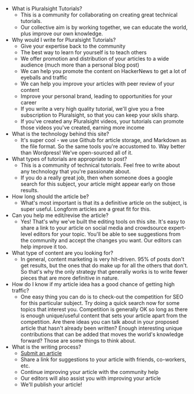- What is Pluralsight Tutorials?
    - This is a community for collaborating on creating great technical tutorials.
    - Our collective aim is by working together, we can educate the world, plus improve our own knowledge.
- Why would I write for Pluralsight Tutorials?
    - Give your expertise back to the community
    - The best way to learn for yourself is to teach others
    - We offer promotion and distribution of your articles to a wide audience (much more than a personal blog post)
    - We can help you promote the content on HackerNews to get a lot of eyeballs and traffic
    - We can help you improve your articles with peer review of your content
    - Improve your personal brand, leading to opportunities for your career
    - If you write a very high quality tutorial, we'll give you a free subscription to Pluralsight, so that you can keep your skils sharp.
    - If you've created any Pluralsight videos, your tutorials can promote those videos you've created, earning more income
- What is the technology behind this site?
    - It's super cool - we use Github for article storage, and Markdown as the file format.  So the same tools you're accustomed to.  Way better than Wordpress!  We've open-sourced all of it.
- What types of tutorials are appropriate to post?
    - This is a community of technical tutorials.  Feel free to write about any technology that you're passionate about.
    - If you do a really great job, then when someone does a google search for this subject, your article might appear early on those results.
- How long should the article be?
    - What's most important is that its a definitive article on the subject, is super useful.  Longform articles are a great fit for this.
- Can you help me edit/revise the article?
    - Yes! That's why we've built the editing tools on this site. It's easy to share a link to your article on social media and crowdsource expert-level editors for your topic.  You'll be able to see suggestions from the community and accept the changes you want.  Our editors can help improve it too.
- What type of content are you looking for?
    - In general, content marketing is very hit-driven.  95% of posts don't get results, but the ones that do make up for all the others that don't.  So that's why the only strategy that generally works is to write fewer pieces that are more definitive in nature.
- How do I know if my article idea has a good chance of getting high traffic?
    - One easy thing you can do is to check-out the competition for SEO for this particular subject.  Try doing a quick search now for some topics that interest you.  Competition is generally OK so long as there is enough unique/useful content that sets your article apart from the competition.  Are there ideas you can talk about in your proposed article that hasn't already been written?  Enough interesting unique contributions that can be added that moves the world's knowledge forward? Those are some things to think about.
- What is the writing process?
    - [Submit an article](/write/)
    - Share a link for suggestions to your article with friends, co-workers, etc.
    - Continue improving your article with the community help
    - Our editors will also assist you with improving your article
    - We'll publish your article!

